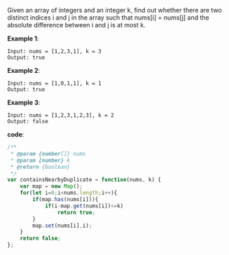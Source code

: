 Given an array of integers and an integer k, find out whether there are two distinct indices i and j in the array such that nums[i] = nums[j] and the absolute difference between i and j is at most k.

**Example 1**:
```
Input: nums = [1,2,3,1], k = 3
Output: true
```

**Example 2**:
```
Input: nums = [1,0,1,1], k = 1
Output: true
```

**Example 3**:
```
Input: nums = [1,2,3,1,2,3], k = 2
Output: false
```

**code**:
```js
/**
 * @param {number[]} nums
 * @param {number} k
 * @return {boolean}
 */
var containsNearbyDuplicate = function(nums, k) {
    var map = new Map();
    for(let i=0;i<nums.length;i++){
        if(map.has(nums[i])){
            if(i-map.get(nums[i])<=k) 
                return true;
        }
        map.set(nums[i],i);
    }
    return false;
};

```